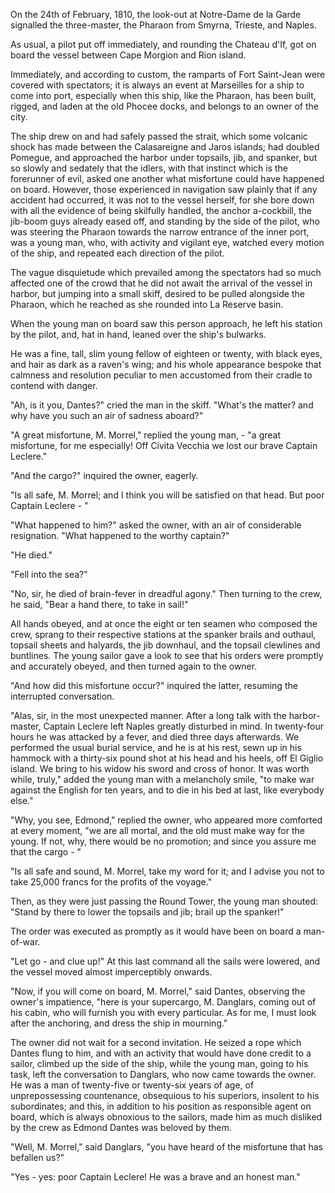 On the 24th of February, 1810, the look-out at Notre-Dame de la Garde signalled the three-master, the Pharaon from Smyrna, Trieste, and Naples.

As usual, a pilot put off immediately, and rounding the Chateau d'If, got on board the vessel between Cape Morgion and Rion island.

Immediately, and according to custom, the ramparts of Fort Saint-Jean were covered with spectators; it is always an event at Marseilles for a ship to come into port, especially when this ship, like the Pharaon, has been built, rigged, and laden at the old Phocee docks, and belongs to an owner of the city.

The ship drew on and had safely passed the strait, which some volcanic shock has made between the Calasareigne and Jaros islands; had doubled Pomegue, and approached the harbor under topsails, jib, and spanker, but so slowly and sedately that the idlers, with that instinct which is the forerunner of evil, asked one another what misfortune could have happened on board. However, those experienced in navigation saw plainly that if any accident had occurred, it was not to the vessel herself, for she bore down with all the evidence of being skilfully handled, the anchor a-cockbill, the jib-boom guys already eased off, and standing by the side of the pilot, who was steering the Pharaon towards the narrow entrance of the inner port, was a young man, who, with activity and vigilant eye, watched every motion of the ship, and repeated each direction of the pilot.

The vague disquietude which prevailed among the spectators had so much affected one of the crowd that he did not await the arrival of the vessel in harbor, but jumping into a small skiff, desired to be pulled alongside the Pharaon, which he reached as she rounded into La Reserve basin.

When the young man on board saw this person approach, he left his station by the pilot, and, hat in hand, leaned over the ship's bulwarks.

He was a fine, tall, slim young fellow of eighteen or twenty, with black eyes, and hair as dark as a raven's wing; and his whole appearance bespoke that calmness and resolution peculiar to men accustomed from their cradle to contend with danger.

"Ah, is it you, Dantes?" cried the man in the skiff. "What's the matter? and why have you such an air of sadness aboard?"

"A great misfortune, M. Morrel," replied the young man, - "a great misfortune, for me especially! Off Civita Vecchia we lost our brave Captain Leclere."

"And the cargo?" inquired the owner, eagerly.

"Is all safe, M. Morrel; and I think you will be satisfied on that head. But poor Captain Leclere - "

"What happened to him?" asked the owner, with an air of considerable resignation. "What happened to the worthy captain?"

"He died."

"Fell into the sea?"

"No, sir, he died of brain-fever in dreadful agony." Then turning to the crew, he said, "Bear a hand there, to take in sail!"

All hands obeyed, and at once the eight or ten seamen who composed the crew, sprang to their respective stations at the spanker brails and outhaul, topsail sheets and halyards, the jib downhaul, and the topsail clewlines and buntlines. The young sailor gave a look to see that his orders were promptly and accurately obeyed, and then turned again to the owner.

"And how did this misfortune occur?" inquired the latter, resuming the interrupted conversation.

"Alas, sir, in the most unexpected manner. After a long talk with the harbor-master, Captain Leclere left Naples greatly disturbed in mind. In twenty-four hours he was attacked by a fever, and died three days afterwards. We performed the usual burial service, and he is at his rest, sewn up in his hammock with a thirty-six pound shot at his head and his heels, off El Giglio island. We bring to his widow his sword and cross of honor. It was worth while, truly," added the young man with a melancholy smile, "to make war against the English for ten years, and to die in his bed at last, like everybody else."

"Why, you see, Edmond," replied the owner, who appeared more comforted at every moment, "we are all mortal, and the old must make way for the young. If not, why, there would be no promotion; and since you assure me that the cargo - "

"Is all safe and sound, M. Morrel, take my word for it; and I advise you not to take 25,000 francs for the profits of the voyage."

Then, as they were just passing the Round Tower, the young man shouted: "Stand by there to lower the topsails and jib; brail up the spanker!"

The order was executed as promptly as it would have been on board a man-of-war.

"Let go - and clue up!" At this last command all the sails were lowered, and the vessel moved almost imperceptibly onwards.

"Now, if you will come on board, M. Morrel," said Dantes, observing the owner's impatience, "here is your supercargo, M. Danglars, coming out of his cabin, who will furnish you with every particular. As for me, I must look after the anchoring, and dress the ship in mourning."

The owner did not wait for a second invitation. He seized a rope which Dantes flung to him, and with an activity that would have done credit to a sailor, climbed up the side of the ship, while the young man, going to his task, left the conversation to Danglars, who now came towards the owner. He was a man of twenty-five or twenty-six years of age, of unprepossessing countenance, obsequious to his superiors, insolent to his subordinates; and this, in addition to his position as responsible agent on board, which is always obnoxious to the sailors, made him as much disliked by the crew as Edmond Dantes was beloved by them.

"Well, M. Morrel," said Danglars, "you have heard of the misfortune that has befallen us?"

"Yes - yes: poor Captain Leclere! He was a brave and an honest man."